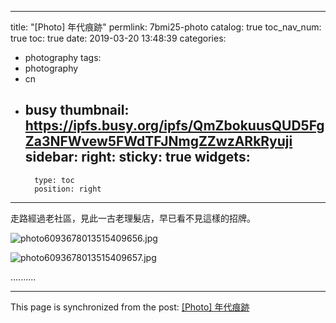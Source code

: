 
---
title: "[Photo] 年代痕跡"
permlink: 7bmi25-photo
catalog: true
toc_nav_num: true
toc: true
date: 2019-03-20 13:48:39
categories:
- photography
tags:
- photography
- cn
- busy
thumbnail: https://ipfs.busy.org/ipfs/QmZbokuusQUD5FgZa3NFWvew5FWdTFJNmgZZwzARkRyuji
sidebar:
    right:
        sticky: true
widgets:
    -
        type: toc
        position: right
---


走路經過老社區，見此一古老理髮店，早已看不見這樣的招牌。

![photo6093678013515409656.jpg](https://ipfs.busy.org/ipfs/QmZbokuusQUD5FgZa3NFWvew5FWdTFJNmgZZwzARkRyuji)

![photo6093678013515409657.jpg](https://ipfs.busy.org/ipfs/QmWivAC775wzd6yafihr4faNM2fek8ZQEN7MUV8r6iLoa8)

..........


- - -

This page is synchronized from the post: [[Photo] 年代痕跡](https://steemit.com/@deanliu/7bmi25-photo)
